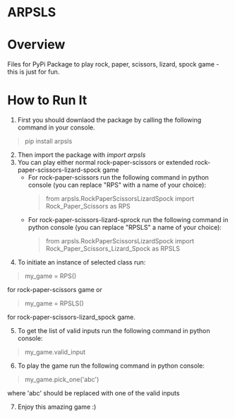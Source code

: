 # ARPSLS

# Overview
Files for PyPi Package to play rock, paper, scissors, lizard, spock game - this is just for fun.

# How to Run It
1) First you should downlaod the package by calling the following command in your console.
> pip install arpsls
2) Then import the package with *import arpsls*
3) You can play either normal rock-paper-scissors or extended rock-paper-scissors-lizard-spock game
	- For rock-paper-scissors run the following command in python console (you can replace "RPS" with a name of your choice):
		> from arpsls.RockPaperScissorsLizardSpock import Rock_Paper_Scissors as RPS
	- For rock-paper-scissors-lizard-sprock run the following command in python console (you can replace "RPSLS" a name of your choice):
		> from arpsls.RockPaperScissorsLizardSpock import Rock_Paper_Scissors_Lizard_Spock as RPSLS
4) To initiate an instance of selected class run:
> my_game = RPS()

for rock-paper-scissors game or
> my_game = RPSLS()

for rock-paper-scissors-lizard_spock game.

5) To get the list of valid inputs run the following command in python console:
> my_game.valid_input
6) To play the game run the following command in python console:
> my_game.pick_one('abc')

where 'abc' should be replaced with one of the valid inputs

7) Enjoy this amazing game :)